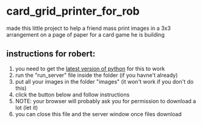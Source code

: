 # card_grid_printer_for_rob
made this little project to help a friend mass print images in a 3x3 arrangement on a page of paper for a card game he is building

## instructions for robert:
<ol>
  <li>you need to get the <a href="https://www.python.org/downloads/">latest version of python</a> for this to work</li>
  <li>run the "run_server" file inside the folder (if you havne't already)</li>
  <li>put all your images in the folder "images" (it won't work if you don't do this)</li>
  <li>click the button below and follow instructions</li>
  <li>NOTE: your browser will probably ask you for permission to download a lot (let it)</li>
  <li>you can close this file and the server window once files download</li>
</ol>
